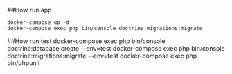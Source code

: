 ##How run app

    docker-compose up -d
    docker-compose exec php bin/console doctrine:migrations:migrate

##How run test
    docker-compose exec php bin/console doctrine:database:create --env=test
    docker-compose exec php bin/console doctrine:migrations:migrate --env=test
    docker-compose exec php bin/phpunit